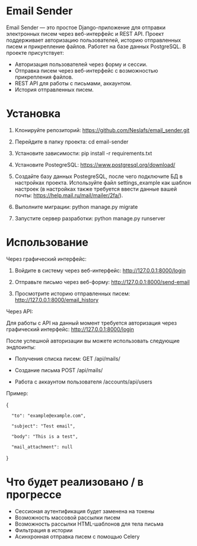 # Email Sender
Email Sender — это простое Django-приложение для отправки электронных писем через веб-интерфейс и REST API. Проект поддерживает авторизацию пользователей, историю отправленных писем и прикрепление файлов.
Работет на базе данных PostgreSQL.
В проекте присутствует: 
- Авторизация пользователей через форму и сессии.
- Отправка писем через веб-интерфейс с возможностью прикрепления файлов.
- REST API для работы с письмами, аккаунтом.
- История отправленных писем.

# Установка 

1. Клонируйте репозиторий: https://github.com/Neslafs/email_sender.git

2. Перейдите в папку проекта: cd email-sender

3. Установите зависимости: pip install -r requirements.txt

4. Установите PostegreSQL: https://www.postgresql.org/download/

5. Создайте базу данных PostegreSQL, после чего подключите БД в настройках проекта.
Используйте файл settings_example как шаблон настроек (в настройках также требуется ввести данные вашей почты: https://help.mail.ru/mail/mailer/2fa/).

7. Выполните миграции: python manage.py migrate

8. Запустите сервер разработки: python manage.py runserver

# Использование

Через графический интерфейс: 

1. Войдите в систему через веб-интерфейс: http://127.0.0.1:8000/login

2. Отправьте письмо через веб-форму: http://127.0.0.1:8000/send-email

3. Просмотрите историю отправленных писем: http://127.0.0.1:8000/email_history

Через API:

Для работы с API на данный момент требуется авторизация через графический интерфейс: http://127.0.0.1:8000/login

После успешной авторизации вы можете использовать следующие эндпоинты:

- Получения списка писем:
GET /api/mails/

- Создание письма
POST /api/mails/

- Работа с аккаунтом пользователя
/accounts/api/users

Пример:

  {

      "to": "example@example.com",

      "subject": "Test email",

      "body": "This is a test",

      "mail_attachment": null

  }

# Что будет реализовано / в прогрессе
- Сессионая аутентификация будет заменена на токены
- Возможность массовой рассылки писем
- Возможность рассылки HTML-шаблонов для тела письма
- Фильтрация в истории
- Асинхронная отправка писем с помощью Celery

